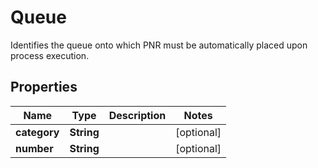 

# Queue

Identifies the queue onto which PNR must be automatically placed upon process execution.

## Properties

| Name | Type | Description | Notes |
|------------ | ------------- | ------------- | -------------|
|**category** | **String** |  |  [optional] |
|**number** | **String** |  |  [optional] |



